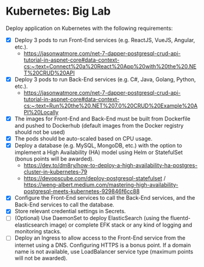 # Kubernetes: Big Lab

Deploy application on Kubernetes with the following requirements: 
- [x] Deploy 3 pods to run Front-End services (e.g. ReactJS, VueJS, Angular, etc.). 
    - https://jasonwatmore.com/net-7-dapper-postgresql-crud-api-tutorial-in-aspnet-core#data-context-cs:~:text=Connect%20a%20React%20App%20with%20the%20.NET%20CRUD%20API
- [x] Deploy 3 pods to run Back-End services (e.g. C#, Java, Golang, Python, etc.). 
    - https://jasonwatmore.com/net-7-dapper-postgresql-crud-api-tutorial-in-aspnet-core#data-context-cs:~:text=Run%20the%20.NET%207.0%20CRUD%20Example%20API%20Locally
- [x] The images for Front-End and Back-End must be built from Dockerfile and pushed to Dockerhub (default images from the Docker registry should not be used) 
- [x] The pods should be auto-scaled based on CPU usage. 
- [x] Deploy a database (e.g. MySQL, MongoDB, etc.) with the option to implement a High Availability (HA) model using Helm or StatefulSet (bonus points will be awarded).
    - https://dev.to/dm8ry/how-to-deploy-a-high-availability-ha-postgres-cluster-in-kubernetes-79
    - https://devopscube.com/deploy-postgresql-statefulset / https://weng-albert.medium.com/mastering-high-availability-postgresql-meets-kubernetes-929846f6cc88
- [x] Configure the Front-End services to call the Back-End services, and the Back-End services to call the database.
- [x] Store relevant credential settings in Secrets.
- [ ] (Optional) Use DaemonSet to deploy ElasticSearch (using the fluentd-elasticsearch image) or complete EFK stack or any kind of logging and monitoring stacks.
- [ ] Deploy an Ingress to allow access to the Front-End service from the internet using a DNS. Configuring HTTPS is a bonus point. If a domain name is not available, use LoadBalancer service type (maximum points will not be awarded). 